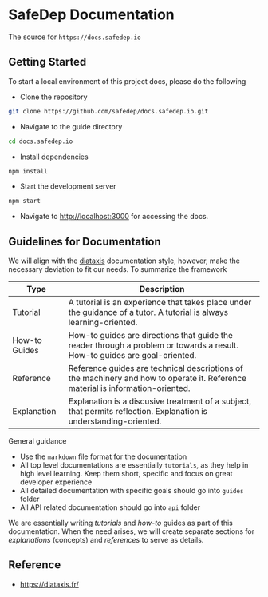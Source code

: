 # SafeDep Documentation

The source for `https://docs.safedep.io`

## Getting Started

To start a local environment of this project docs, please do the following

- Clone the repository

```bash
git clone https://github.com/safedep/docs.safedep.io.git
```

- Navigate to the guide directory

```bash
cd docs.safedep.io
```

- Install dependencies

```bash
npm install
```

- Start the development server

```bash
npm start
```

- Navigate to [http://localhost:3000](http://localhost:3000) for accessing the docs.

## Guidelines for Documentation

We will align with the [diataxis](https://diataxis.fr/) documentation style,
however, make the necessary deviation to fit our needs. To summarize the framework

| Type          | Description                                                                                                                     |
| ------------- | ------------------------------------------------------------------------------------------------------------------------------- |
| Tutorial      | A tutorial is an experience that takes place under the guidance of a tutor. A tutorial is always learning-oriented.             |
| How-to Guides | How-to guides are directions that guide the reader through a problem or towards a result. How-to guides are goal-oriented.      |
| Reference     | Reference guides are technical descriptions of the machinery and how to operate it. Reference material is information-oriented. |
| Explanation   | Explanation is a discusive treatment of a subject, that permits reflection. Explanation is understanding-oriented.              |

General guidance

- Use the `markdown` file format for the documentation
- All top level documentations are essentially `tutorials`, as they help in high level learning. Keep them short, specific and focus on great developer experience
- All detailed documentation with specific goals should go into `guides` folder
- All API related documentation should go into `api` folder

We are essentially writing *tutorials* and *how-to* guides as part of this documentation.
When the need arises, we will create separate sections for *explanations* (concepts) and *references* to serve as details.

## Reference

* https://diataxis.fr/